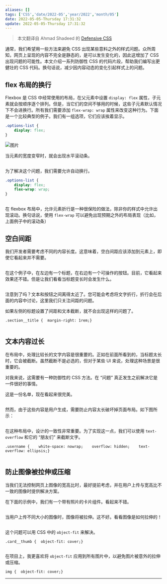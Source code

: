 ```yaml
---
aliases: []
tags: ['CSS','date/2022-05','year/2022','month/05']
date: 2022-05-05-Thursday 17:31:32
update: 2022-05-05-Thursday 17:31:32
---
```


> 本文翻译自 Ahmad Shadeed 的 [Defensive CSS](https://ishadeed.com/article/defensive-css/)

通常，我们希望用一些方法来避免 CSS 出现某些意料之外的样式问题。众所周知，网页上呈现的内容不完全是静态的，是可以发生变化的，因此这增加了 CSS 出现问题的可能性。本文介绍一系列防御性 CSS 的代码片段，帮助我们编写出更健壮的 CSS 代码。换句话说，减少因内容动态的变化引起样式上的问题。

## flex 布局的换行

Flexbox 是 CSS 中经常使用的布局，在父元素中设置 `display: flex` 属性，子元素就会按顺序逐个排列。但是，当它们的空间不够用的时候，这些子元素默认情况下不会进换行。所有我们需要添加 `flex-wrap: wrap` 属性来改变这种行为。下面是一个比较典型的例子。我们有一组选项，它们应该挨着显示。

```css
.options-list {
    display: flex;
}
```

![图片](https://mmbiz.qpic.cn/mmbiz_png/RqbfwXSnN37DvWueIGdJBAQfLuBiblCcH3rsbSic6Mb4SPjyLXceoOyrbmMNafP2pBBoCpkdbefTB3jSh4icOFC0Q/640?wx_fmt=png&wxfrom=5&wx_lazy=1&wx_co=1)

当元素的宽度变窄时，就会出现水平滚动条。

![图片](data:image/gif;base64,iVBORw0KGgoAAAANSUhEUgAAAAEAAAABCAYAAAAfFcSJAAAADUlEQVQImWNgYGBgAAAABQABh6FO1AAAAABJRU5ErkJggg==)

为了解决这个问题，我们需要允许自动换行。

```css
.options-list {
    display: flex;
    flex-wrap: wrap;
}
```

![图片](data:image/gif;base64,iVBORw0KGgoAAAANSUhEUgAAAAEAAAABCAYAAAAfFcSJAAAADUlEQVQImWNgYGBgAAAABQABh6FO1AAAAABJRU5ErkJggg==)

在 flexbox 布局中，允许元素折行是一种很保险的做法，除非你的样式中允许出现滚动。换句话说，使用 `flex-wrap` 可以避免出现预期之外的布局表现（比如，上面例子中的滚动条）

## 空白间距

我们开发者需要考虑不同的内容长度。这意味着，空白间距应该添加到元素上，即使它看起来并不需要。

![图片](data:image/gif;base64,iVBORw0KGgoAAAANSUhEUgAAAAEAAAABCAYAAAAfFcSJAAAADUlEQVQImWNgYGBgAAAABQABh6FO1AAAAABJRU5ErkJggg==)

在这个例子中，在左边有一个标题，在右边有一个可操作的按钮。目前，它看起来效果还不错。但是让我们看看当标题变长时会发生什么。

![图片](data:image/gif;base64,iVBORw0KGgoAAAANSUhEUgAAAAEAAAABCAYAAAAfFcSJAAAADUlEQVQImWNgYGBgAAAABQABh6FO1AAAAABJRU5ErkJggg==)

注意到了吗？文本和按钮之间离得太近了。您可能会考虑将文字折行，折行会在后面的内容中讨论，这里我们只关注间距的问题。

如果左侧的标题设置了间距和文本截断，就不会出现这样的问题了。

```
.section__title {  margin-right: 1rem;}
```

![图片](data:image/gif;base64,iVBORw0KGgoAAAANSUhEUgAAAAEAAAABCAYAAAAfFcSJAAAADUlEQVQImWNgYGBgAAAABQABh6FO1AAAAABJRU5ErkJggg==)

## 文本内容过长

在布局中，处理比较长的文字内容是很重要的。正如在前面所看到的，当标题太长时，它会被截断。虽然截断不是必选的，但对于某些 UI 来说，处理这种场景是很重要的。

对我来说，这需要有一种防御性的 CSS 方法。在 “问题” 真正发生之前解决它是一件很好的事情。

这是一份名单，现在看起来很完美。

![图片](data:image/gif;base64,iVBORw0KGgoAAAANSUhEUgAAAAEAAAABCAYAAAAfFcSJAAAADUlEQVQImWNgYGBgAAAABQABh6FO1AAAAABJRU5ErkJggg==)

然而，由于这些内容是用户生成，需要防止内容太长破坏掉页面布局。如下图所示：

![图片](data:image/gif;base64,iVBORw0KGgoAAAANSUhEUgAAAAEAAAABCAYAAAAfFcSJAAAADUlEQVQImWNgYGBgAAAABQABh6FO1AAAAABJRU5ErkJggg==)

在这种布局中，设计的一致性非常重要。为了实现这一点，我们可以使用 `text-overflow` 和它的 “朋友们” 来截断文字。

```
.username {    white-space: nowrap;    overflow: hidden;    text-overflow: ellipsis;}
```

![图片](data:image/gif;base64,iVBORw0KGgoAAAANSUhEUgAAAAEAAAABCAYAAAAfFcSJAAAADUlEQVQImWNgYGBgAAAABQABh6FO1AAAAABJRU5ErkJggg==)

## 防止图像被拉伸或压缩

当我们无法控制网页上图像的宽高比时，最好提前考虑，并在用户上传与宽高比不一致的图像时提供解决方案。

在下面的示例中，我们有一个带有照片的卡片组件。看起来不错。

![图片](data:image/gif;base64,iVBORw0KGgoAAAANSUhEUgAAAAEAAAABCAYAAAAfFcSJAAAADUlEQVQImWNgYGBgAAAABQABh6FO1AAAAABJRU5ErkJggg==)

当用户上传不同大小的图像时，图像将被拉伸。这不好。看看图像是如何拉伸的！

![图片](data:image/gif;base64,iVBORw0KGgoAAAANSUhEUgAAAAEAAAABCAYAAAAfFcSJAAAADUlEQVQImWNgYGBgAAAABQABh6FO1AAAAABJRU5ErkJggg==)

这个问题可以用 CSS 中的 `object-fit` 来解决。

```
.card__thumb {  object-fit: cover;}
```

![图片](data:image/gif;base64,iVBORw0KGgoAAAANSUhEUgAAAAEAAAABCAYAAAAfFcSJAAAADUlEQVQImWNgYGBgAAAABQABh6FO1AAAAABJRU5ErkJggg==)

在项目上，我更喜欢将 `object-fit` 应用到所有图片中，以避免图片被意外的拉伸或压缩。

```
img {  object-fit: cover;}
```

___
